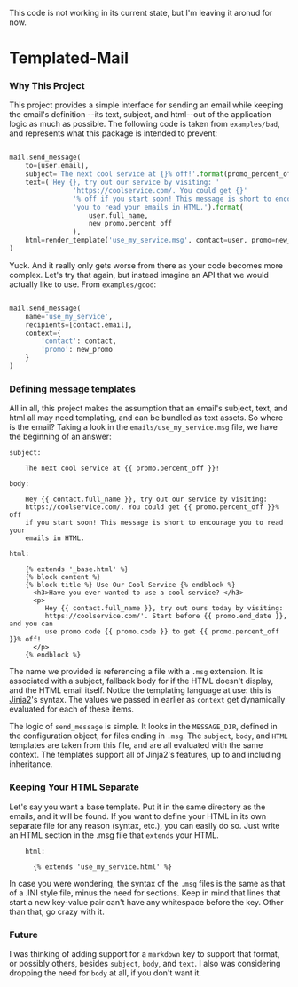 This code is not working in its current state, but I'm leaving it aronud for now.


# Templated-Mail

### Why This Project

This project provides a simple interface for sending an email while keeping the email's definition
--its text, subject, and html--out of the application logic as much as possible. The following code
is taken from `examples/bad`, and represents what this package is intended to prevent:


```python

mail.send_message(
    to=[user.email],
    subject='The next cool service at {}% off!'.format(promo_percent_off=new_promo.percent_off),
    text=('Hey {}, try out our service by visiting: '
                'https://coolservice.com/. You could get {}'
                '% off if you start soon! This message is short to encourage '
                'you to read your emails in HTML.').format(
                    user.full_name,
                    new_promo.percent_off
                ),
    html=render_template('use_my_service.msg', contact=user, promo=new_promo)
)
```

Yuck. And it really only gets worse from there as your code becomes more complex. Let's try that again, but instead imagine an API that we
would actually like to use. From `examples/good`:

```python

mail.send_message(
    name='use_my_service',
    recipients=[contact.email],
    context={
        'contact': contact,
        'promo': new_promo
    }
)

```

### Defining message templates

All in all, this project makes the assumption that an email's subject, text, and html all may need templating, and can be bundled as text assets. So where is the email? Taking a look in the
`emails/use_my_service.msg` file, we have the beginning of an answer:

```
subject:

    The next cool service at {{ promo.percent_off }}!

body:

    Hey {{ contact.full_name }}, try out our service by visiting:
    https://coolservice.com/. You could get {{ promo.percent_off }}% off
    if you start soon! This message is short to encourage you to read your
    emails in HTML.

html:

    {% extends '_base.html' %}
    {% block content %}
    {% block title %} Use Our Cool Service {% endblock %}
      <h3>Have you ever wanted to use a cool service? </h3>
      <p>
         Hey {{ contact.full_name }}, try out ours today by visiting:
         https://coolservice.com/'. Start before {{ promo.end_date }}, and you can
         use promo code {{ promo.code }} to get {{ promo.percent_off }}% off!
      </p>
    {% endblock %}
```

The name we provided is referencing a file with a `.msg` extension. It is associated with a subject, fallback body for if the HTML doesn't display, and the HTML email itself. Notice the templating language at use: this is [Jinja2](http://jinja.pocoo.org/)'s syntax. The values we passed in earlier as `context` get dynamically evaluated for each of these items.

The logic of `send_message` is simple. It looks in the `MESSAGE_DIR`, defined in the configuration object, for files ending in `.msg`. The `subject`, `body`, and `HTML` templates are taken from this file, and are all evaluated
with the same context. The templates support all of Jinja2's features, up to and including inheritance.

### Keeping Your HTML Separate

Let's say you want a base template. Put it in the same directory as the emails, and it will be found. If you want to define your HTML in its own separate file for any reason (syntax, etc.), you can easily do so. Just write an HTML section in the .msg file that `extends` your HTML.

```
    html:

      {% extends 'use_my_service.html' %}

```

In case you were wondering, the syntax of the `.msg` files is the same as that of a .INI style file, minus the need for sections. Keep in mind that lines that start a new key-value pair can't have any whitespace before the key. Other than that, go crazy with it.


### Future

I was thinking of adding support for a `markdown` key to support that format, or possibly others, besides `subject`, `body`, and `text`. I also was
considering dropping the need for `body` at all, if you don't want it.
